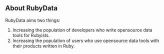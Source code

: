 ## About RubyData

RubyData aims two things:

1. Increasing the population of developers who write opensource data tools for Rubyists.
2. Increasing the population of users who use opensource data tools with their products written in Ruby.
